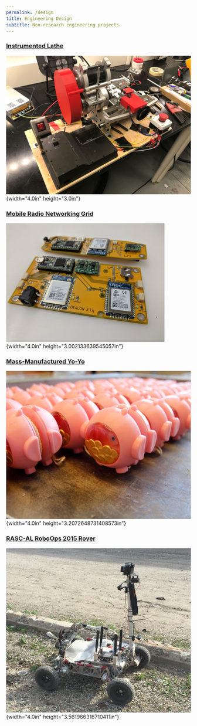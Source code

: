 ```yaml
---
permalink: /design
title: Engineering Design
subtitle: Non-research engineering projects
---
```


### [Instrumented Lathe](/lathe)

![](./media/Design/image1.jpeg){width="4.0in" height="3.0in"}

### [Mobile Radio Networking Grid](/coordinate)

![](./media/Design/image2.png){width="4.0in"
height="3.002133639545057in"}

### [Mass-Manufactured Yo-Yo](/yoyo)

![](./media/Design/image3.png){width="4.0in"
height="3.2072648731408573in"}

### [RASC-AL RoboOps 2015 Rover](/rover)

![](./media/Design/image4.png){width="4.0in"
height="3.561966316710411in"}
